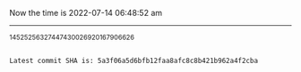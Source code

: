 Now the time is 2022-07-14 06:48:52 am

---

<small>14525256327447430026920167906626</small>

```txt

Latest commit SHA is: 5a3f06a5d6bfb12faa8afc8c8b421b962a4f2cba
```
